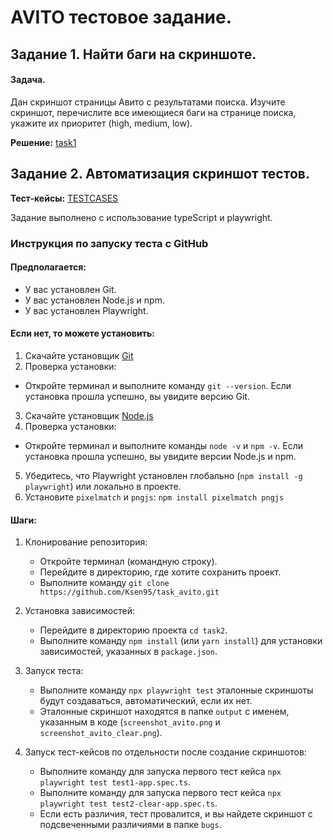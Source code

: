 # AVITO тестовое задание.

## Задание 1. Найти баги на скриншоте.
#### Задача.
Дан скриншот страницы Авито с результатами поиска. Изучите скриншот, перечислите все имеющиеся баги на странице поиска, укажите их приоритет (high, medium, low).

**Решение:** [task1](./task1/task1.md)

## Задание 2. Автоматизация скриншот тестов.

**Тест-кейсы:** [TESTCASES](./task2/TESTCASES.md)

Задание выполнено с использование typeScript и playwright.

### Инструкция по запуску теста с GitHub

#### Предполагается:
* У вас установлен Git.
* У вас установлен Node.js и npm.
* У вас установлен Playwright.

#### Если нет, то можете установить: 
1. Скачайте установщик [Git](https://git-scm.com/downloads)
2. Проверка установки:
* Откройте терминал и выполните команду `git --version`. Если установка прошла успешно, вы увидите версию Git.
3. Скачайте установщик [Node.js](https://nodejs.org/en/download/)
4. Проверка установки:
* Откройте терминал и выполните команды `node -v` и `npm -v`. Если установка прошла успешно, вы увидите версии Node.js и npm.
5. Убедитесь, что Playwright установлен глобально (`npm install -g playwright`) или локально в проекте.
2. Установите `pixelmatch` и `pngjs`: `npm install pixelmatch pngjs`

#### Шаги:
1. Клонирование репозитория:
    * Откройте терминал (командную строку).
    * Перейдите в директорию, где хотите сохранить проект.
    * Выполните команду `git clone https://github.com/Ksen95/task_avito.git`
2. Установка зависимостей:
    * Перейдите в директорию проекта `cd task2`.
    * Выполните команду `npm install` (или `yarn install`) для установки зависимостей, указанных в `package.json`.
3. Запуск теста:
    * Выполните команду `npx playwright test` эталонные скриншоты будут создаваться, автоматический, если их нет.
    * Эталонные скриншот находятся в папке `output` с именем, указанным в коде (`screenshot_avito.png` и `screenshot_avito_clear.png`).

4. Запуск тест-кейсов по отдельности после создание скриншотов:
    * Выполните команду для запуска первого тест кейса `npx playwright test test1-app.spec.ts`.
    * Выполните команду для запуска первого тест кейса `npx playwright test test2-clear-app.spec.ts`.
    * Если есть различия, тест провалится, и вы найдете скриншот с подсвеченными различиями в папке `bugs`.

